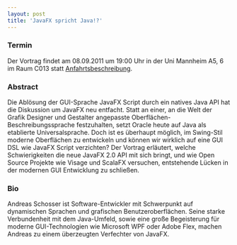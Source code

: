 ```yaml
---
layout: post
title: 'JavaFX spricht Java!?'
---
```


### Termin

Der Vortrag findet am 08.09.2011 um 19:00 Uhr in der Uni Mannheim A5, 6 im Raum C013 statt [Anfahrtsbeschreibung](/getting-there).

### Abstract

Die Ablösung der GUI-Sprache JavaFX Script durch ein natives Java API hat die Diskussion um JavaFX neu entfacht. Statt an einer, an die Welt der Grafik Designer und Gestalter angepasste Oberflächen-Beschreibungssprache festzuhalten, setzt Oracle heute auf Java als etablierte Universalsprache. Doch ist es überhaupt möglich, im Swing-Stil moderne Oberflächen zu entwickeln und können wir wirklich auf eine GUI DSL wie JavaFX Script verzichten? Der Vortrag erläutert, welche Schwierigkeiten die neue JavaFX 2.0 API mit sich bringt, und wie Open Source Projekte wie Visage und ScalaFX versuchen, entstehende Lücken in der modernen GUI Entwicklung zu schließen.

### Bio

Andreas Schosser ist Software-Entwickler mit Schwerpunkt auf dynamischen Sprachen und grafischen Benutzeroberflächen. Seine starke Verbundenheit mit dem Java-Umfeld, sowie eine große Begeisterung für moderne GUI-Technologien wie Microsoft WPF oder Adobe Flex, machen Andreas zu einem überzeugten Verfechter von JavaFX.
